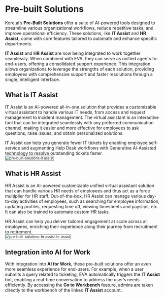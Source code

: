# Pre-built Solutions

Kore.ai’s **Pre-Built Solutions** offer a suite of AI-powered tools designed to streamline various organizational workflows, reduce repetitive tasks, and improve operational efficiency. These solutions, like **IT Assist** and  **HR Assist,** come with core features tailored to automate and enhance specific departments.

**IT Assist** and **HR Assist** are now being integrated to work together seamlessly. When combined with EVA, they can serve as unified agents for end-users, offering a consolidated support experience. This integration allows organizations to leverage the strengths of each solution, providing employees with comprehensive support and faster resolutions through a single, intelligent interface.

## What is IT Assist

IT Assist is an AI-powered all-in-one solution that provides a customizable virtual assistant to handle various IT needs, from access and request management to incident management. The virtual assistant is an interactive tool that can be integrated seamlessly with any preferred communication channel, making it easier and more effective for employees to ask questions, raise issues, and obtain personalized solutions.

IT Assist can help you generate fewer IT tickets by enabling employee self-service and augmenting Help Desk workflows with Generative Al-Assisted technology to resolve outstanding tickets faster.  
<img src="../images/pre-built-solutions.png" alt="pre-built-solutions-it assist" title="pre-built-solutions-it assist" style="border: 1px solid gray; zoom:80%;"> 

## What is HR Assist

HR Assist is an AI-powered customizable unified virtual assistant solution that can handle various HR needs of employees and thus act as a force multiplier for HR staff. Out-of-the-box, HR Assist can manage various day-to-day activities of employees, such as searching for employee information, updating profiles, requesting time off, viewing timesheets and payslips, etc. It can also be trained to automate custom HR tasks. 

HR Assist can help you deliver tailored engagement at scale across all employees, enriching their experience along their journey from recruitment to retirement.  
<img src="../images/pre-built-solutions-hr-assist.png" alt="pre-built-solutions-hr assist-hr-assist" title="pre-built-solutions-hr-assist" style="border: 1px solid gray; zoom:80%;"> 


## Integration into AI for Work

With integration into **AI for Work**, these pre-built solutions offer an even more seamless experience for end-users. For example, when a user submits a query related to ticketing, EVA automatically triggers the **IT Assist** bot, enabling a real-time conversation to address the user’s needs efficiently. By accessing the **Go to Workbench** feature, admins are taken directly to the workbench of the linked **IT Assist** account.





